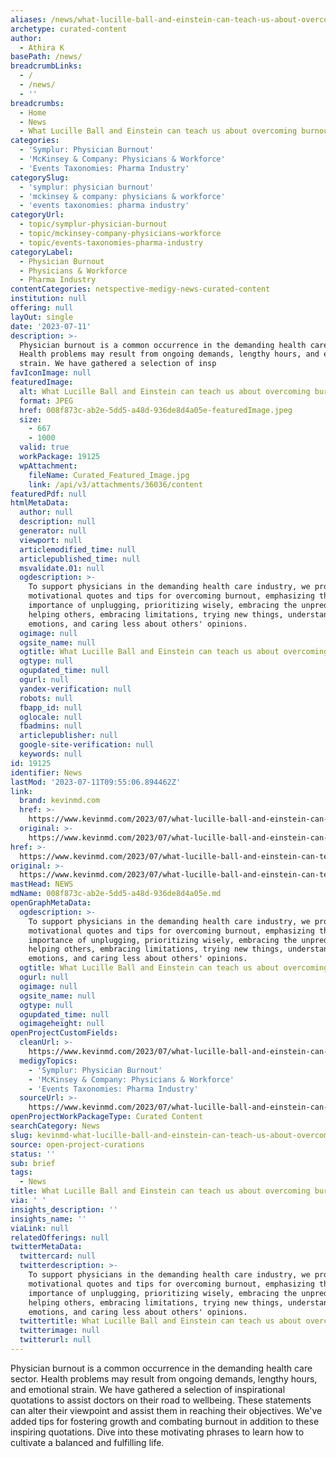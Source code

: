 ```yaml
---
aliases: /news/what-lucille-ball-and-einstein-can-teach-us-about-overcoming-burnout
archetype: curated-content
author:
  - Athira K
basePath: /news/
breadcrumbLinks:
  - /
  - /news/
  - ''
breadcrumbs:
  - Home
  - News
  - What Lucille Ball and Einstein can teach us about overcoming burnout
categories:
  - 'Symplur: Physician Burnout'
  - 'McKinsey & Company: Physicians & Workforce'
  - 'Events Taxonomies: Pharma Industry'
categorySlug:
  - 'symplur: physician burnout'
  - 'mckinsey & company: physicians & workforce'
  - 'events taxonomies: pharma industry'
categoryUrl:
  - topic/symplur-physician-burnout
  - topic/mckinsey-company-physicians-workforce
  - topic/events-taxonomies-pharma-industry
categoryLabel:
  - Physician Burnout
  - Physicians & Workforce
  - Pharma Industry
contentCategories: netspective-medigy-news-curated-content
institution: null
offering: null
layOut: single
date: '2023-07-11'
description: >-
  Physician burnout is a common occurrence in the demanding health care sector.
  Health problems may result from ongoing demands, lengthy hours, and emotional
  strain. We have gathered a selection of insp
favIconImage: null
featuredImage:
  alt: What Lucille Ball and Einstein can teach us about overcoming burnout
  format: JPEG
  href: 008f873c-ab2e-5dd5-a48d-936de8d4a05e-featuredImage.jpeg
  size:
    - 667
    - 1000
  valid: true
  workPackage: 19125
  wpAttachment:
    fileName: Curated_Featured_Image.jpg
    link: /api/v3/attachments/36036/content
featuredPdf: null
htmlMetaData:
  author: null
  description: null
  generator: null
  viewport: null
  articlemodified_time: null
  articlepublished_time: null
  msvalidate.01: null
  ogdescription: >-
    To support physicians in the demanding health care industry, we provide
    motivational quotes and tips for overcoming burnout, emphasizing the
    importance of unplugging, prioritizing wisely, embracing the unpredictable,
    helping others, embracing limitations, trying new things, understanding
    emotions, and caring less about others' opinions.
  ogimage: null
  ogsite_name: null
  ogtitle: What Lucille Ball and Einstein can teach us about overcoming burnout
  ogtype: null
  ogupdated_time: null
  ogurl: null
  yandex-verification: null
  robots: null
  fbapp_id: null
  oglocale: null
  fbadmins: null
  articlepublisher: null
  google-site-verification: null
  keywords: null
id: 19125
identifier: News
lastMod: '2023-07-11T09:55:06.894462Z'
link:
  brand: kevinmd.com
  href: >-
    https://www.kevinmd.com/2023/07/what-lucille-ball-and-einstein-can-teach-us-about-overcoming-burnout.html
  original: >-
    https://www.kevinmd.com/2023/07/what-lucille-ball-and-einstein-can-teach-us-about-overcoming-burnout.html
href: >-
  https://www.kevinmd.com/2023/07/what-lucille-ball-and-einstein-can-teach-us-about-overcoming-burnout.html
original: >-
  https://www.kevinmd.com/2023/07/what-lucille-ball-and-einstein-can-teach-us-about-overcoming-burnout.html
mastHead: NEWS
mdName: 008f873c-ab2e-5dd5-a48d-936de8d4a05e.md
openGraphMetaData:
  ogdescription: >-
    To support physicians in the demanding health care industry, we provide
    motivational quotes and tips for overcoming burnout, emphasizing the
    importance of unplugging, prioritizing wisely, embracing the unpredictable,
    helping others, embracing limitations, trying new things, understanding
    emotions, and caring less about others' opinions.
  ogtitle: What Lucille Ball and Einstein can teach us about overcoming burnout
  ogurl: null
  ogimage: null
  ogsite_name: null
  ogtype: null
  ogupdated_time: null
  ogimageheight: null
openProjectCustomFields:
  cleanUrl: >-
    https://www.kevinmd.com/2023/07/what-lucille-ball-and-einstein-can-teach-us-about-overcoming-burnout.html
  medigyTopics:
    - 'Symplur: Physician Burnout'
    - 'McKinsey & Company: Physicians & Workforce'
    - 'Events Taxonomies: Pharma Industry'
  sourceUrl: >-
    https://www.kevinmd.com/2023/07/what-lucille-ball-and-einstein-can-teach-us-about-overcoming-burnout.html
openProjectWorkPackageType: Curated Content
searchCategory: News
slug: kevinmd-what-lucille-ball-and-einstein-can-teach-us-about-overcoming-burnout
source: open-project-curations
status: ''
sub: brief
tags:
  - News
title: What Lucille Ball and Einstein can teach us about overcoming burnout
via: ' '
insights_description: ''
insights_name: ''
viaLink: null
relatedOfferings: null
twitterMetaData:
  twittercard: null
  twitterdescription: >-
    To support physicians in the demanding health care industry, we provide
    motivational quotes and tips for overcoming burnout, emphasizing the
    importance of unplugging, prioritizing wisely, embracing the unpredictable,
    helping others, embracing limitations, trying new things, understanding
    emotions, and caring less about others' opinions.
  twittertitle: What Lucille Ball and Einstein can teach us about overcoming burnout
  twitterimage: null
  twitterurl: null
---
```

<p>Physician burnout is a common occurrence in the demanding health care sector. Health problems may result from ongoing demands, lengthy hours, and emotional strain. We have gathered a selection of inspirational quotations to assist doctors on their road to wellbeing. These statements can alter their viewpoint and assist them in reaching their objectives. We've added tips for fostering growth and combating burnout in addition to these inspiring quotations. Dive into these motivating phrases to learn how to cultivate a balanced and fulfilling life.</p>